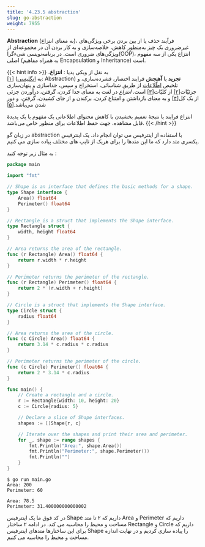 ```yaml
---
title: '4.23.5 abstraction'
slug: go-abstraction
weight: 7955
---
```


 **Abstraction** (به معنای انتزاع)، فرآیند حذف یا از بین بردن برخی ویژگی‌های غیرضروری یک چیز به‌منظور کاهش، خلاصه‌سازی و به کار بردن آن در مجموعه‌ای از ویژگی‌های ضروری است. در برنامه‌نویسی شیءگرا(OOP)، انتزاع یکی از سه مفهوم اصلی (به همراه مفاهیم Encapsulation و Inheritance) است.

{{< hint info >}}
به نقل از ویکی پدیا :
**انتزاع**،[[۱]](https://fa.wikipedia.org/wiki/%D8%A7%D9%86%D8%AA%D8%B2%D8%A7%D8%B9#cite_note-1) (به [انگلیسی](https://fa.wikipedia.org/wiki/%D8%B2%D8%A8%D8%A7%D9%86_%D8%A7%D9%86%DA%AF%D9%84%DB%8C%D8%B3%DB%8C "زبان انگلیسی"): Abstraction) **تجرید** یا **آهنجش** فرایند اختصار، فشرده‌سازی، و تلخیص [اطّلاعات](https://fa.wikipedia.org/wiki/%D8%A7%D8%B7%D9%84%D8%A7%D8%B9%D8%A7%D8%AA "اطلاعات") از طریق شناسائی، استخراج و سپس، جداسازی و پنهان‌سازی جزئیّات[[۲]](https://fa.wikipedia.org/wiki/%D8%A7%D9%86%D8%AA%D8%B2%D8%A7%D8%B9#cite_note-2) از کلیّات[[۳]](https://fa.wikipedia.org/wiki/%D8%A7%D9%86%D8%AA%D8%B2%D8%A7%D8%B9#cite_note-3) است. _انتزاع_ در لغت به معنای جدا کردن، گرفتن، درآوردن جزئی از یک کل[[۴]](https://fa.wikipedia.org/wiki/%D8%A7%D9%86%D8%AA%D8%B2%D8%A7%D8%B9#cite_note-4) و به معنای بازداشتن و امتناع کردن، برکندن و از جای کشیدن، گرفتن، و دور شدن می‌باشد.[[۵]](https://fa.wikipedia.org/wiki/%D8%A7%D9%86%D8%AA%D8%B2%D8%A7%D8%B9#cite_note-5)

انتزاع فرایند یا نتیجهٔ تعمیم بخشیدن با کاهش محتوای اطلاعاتی یک مفهوم یا یک پدیدهٔ قابل مشاهده، جهت حفظ اطلاعات برای منظور خاص می‌باشد.
{{< /hint >}}

در زبان گو abstraction با استفاده از اینترفیس می توان انجام داد. یک اینترفیس یکسری متد دارد که ما این متدها را برای هریک از تایپ های مختلف پیاده سازی می کنیم.  

به مثال زیر توجه کنید :

```go
package main

import "fmt"

// Shape is an interface that defines the basic methods for a shape.
type Shape interface {
	Area() float64
	Perimeter() float64
}

// Rectangle is a struct that implements the Shape interface.
type Rectangle struct {
	width, height float64
}

// Area returns the area of the rectangle.
func (r Rectangle) Area() float64 {
	return r.width * r.height
}

// Perimeter returns the perimeter of the rectangle.
func (r Rectangle) Perimeter() float64 {
	return 2 * (r.width + r.height)
}

// Circle is a struct that implements the Shape interface.
type Circle struct {
	radius float64
}

// Area returns the area of the circle.
func (c Circle) Area() float64 {
	return 3.14 * c.radius * c.radius
}

// Perimeter returns the perimeter of the circle.
func (c Circle) Perimeter() float64 {
	return 2 * 3.14 * c.radius
}

func main() {
	// Create a rectangle and a circle.
	r := Rectangle{width: 10, height: 20}
	c := Circle{radius: 5}

	// Declare a slice of Shape interfaces.
	shapes := []Shape{r, c}

	// Iterate over the shapes and print their area and perimeter.
	for _, shape := range shapes {
		fmt.Println("Area:", shape.Area())
		fmt.Println("Perimeter:", shape.Perimeter())
		fmt.Println("")
	}
}
```

```shell
$ go run main.go
Area: 200
Perimeter: 60

Area: 78.5
Perimeter: 31.400000000000002
```
در کد فوق ما یک اینترفیس Shape داریم که ۲ تا متد Area و Perimeter داریم که مساحت و محیط را محاسبه می کند. در ادامه ۲ ساختار Rectangle و Circle داریم که برای این ساختارها متدهای اینترفیس Shape را پیاده سازی کردیم و در نهایت اندازه مساحت و محیط را محاسبه می کنیم.